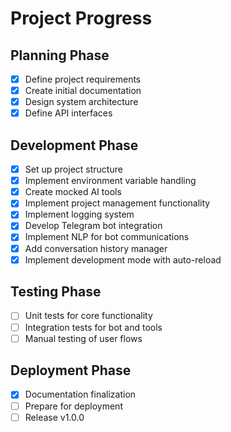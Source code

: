# Project Progress

## Planning Phase

- [x] Define project requirements
- [x] Create initial documentation
- [x] Design system architecture
- [x] Define API interfaces

## Development Phase

- [x] Set up project structure
- [x] Implement environment variable handling
- [x] Create mocked AI tools
- [x] Implement project management functionality
- [x] Implement logging system
- [x] Develop Telegram bot integration
- [x] Implement NLP for bot communications
- [x] Add conversation history manager
- [x] Implement development mode with auto-reload

## Testing Phase

- [ ] Unit tests for core functionality
- [ ] Integration tests for bot and tools
- [ ] Manual testing of user flows

## Deployment Phase

- [x] Documentation finalization
- [ ] Prepare for deployment
- [ ] Release v1.0.0
